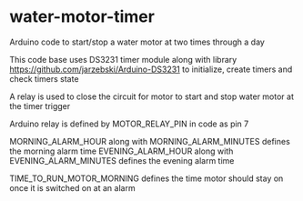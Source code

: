 # water-motor-timer
Arduino code to start/stop a water motor at two times through a day

This code base uses DS3231 timer module along with library  https://github.com/jarzebski/Arduino-DS3231 to initialize, create timers and check timers state

A relay is used to close the circuit for motor to start and stop water motor at the timer trigger

Arduino relay is defined by MOTOR_RELAY_PIN in code as pin 7

MORNING_ALARM_HOUR along with MORNING_ALARM_MINUTES defines the morning alarm time
EVENING_ALARM_HOUR along with EVENING_ALARM_MINUTES defines the evening alarm time

TIME_TO_RUN_MOTOR_MORNING defines the time motor should stay on once it is switched on at an alarm

